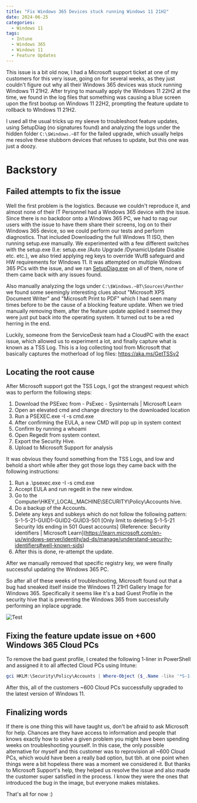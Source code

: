```yaml
---
title: "Fix Windows 365 Devices stuck running Windows 11 21H2"
date: 2024-06-25
categories:
  - Windows 11
tags:
  - Intune
  - Windows 365
  - Windows 11
  - Feature Updates
---
```


This issue is a bit old now, I had a Microsoft support ticket at one of my customers for this very issue, going on for several weeks, as they just couldn't figure out why all their Windows 365 devices was stuck running Windows 11 21H2. After trying to manually apply the Windows 11 22H2 at the time, we found in the log files that something was causing a blue screen upon the first bootup on Windows 11 22H2, prompting the feature update to rollback to WIndows 11 21H2.

I used all the usual tricks up my sleeve to troubleshoot feature updates, using SetupDiag (no signatures found) and analyzing the logs under the hidden folder `C:\$Windows.~BT` for the failed upgrade, which usually helps me resolve these stubborn devices that refuses to update, but this one was just a doozy.

# Backstory

## Failed attempts to fix the issue
Well the first problem is the logistics. Because we couldn't reproduce it, and almost none of their IT Personnel had a Windows 365 device with the issue. Since there is no backdoor onto a Windows 365 PC, we had to nag our users with the issue to have them share their screens, log on to their Windows 365 device, so we could perform our tests and perform diagnostics. That included Downloading the full Windows 11 ISO, then running setup.exe manually. We experimented with a few different switches with the setup.exe (I.e: setup.exe /Auto Upgrade /DynamicUpdate Disable etc. etc.), we also tried applying reg keys to override WufB safeguard and HW requirements for WIndows 11. It was attempted on multiple Windows 365 PCs with the issue, and we ran [SetupDiag.exe](https://learn.microsoft.com/en-us/windows/deployment/upgrade/setupdiag) on all of them, none of them came back with any issues found.

Also manually analyzing the logs under `C:\$Windows.~BT\Sources\Panther` we found some seemingly interesting clues about "Microsoft XPS Document Writer" and "Microsoft Print to PDF" which I had seen many times before to be the cause of a blocking feature update. When we tried manually removing them, after the feature update applied it seemed they were just put back into the operating system. It turned out to be a red herring in the end.

Luckily, someone from the ServiceDesk team had a CloudPC with the exact issue, which allowed us to experiment a lot, and finally capture what is known as a TSS Log. This is a log collecting tool from Microsoft that basically captures the motherload of log files: https://aka.ms/GetTSSv2

## Locating the root cause
After Microsoft support got the TSS Logs, I got the strangest request which was to perform the following steps:

1. Download the PSExec from - PsExec - Sysinternals | Microsoft Learn
2. Open an elevated cmd and change directory to the downloaded location
3. Run a PSEXEC.exe -I -s cmd.exe
4. After confirming the EULA, a new CMD will pop up in system context
5. Confirm by running a whoami
6. Open Regedit from system context.
7. Export the Security Hive.
8. Upload to Microsoft Support for analysis

It was obvious they found something from the TSS Logs, and low and behold a short while after they got those logs they came back with the following instructions:

1. Run a .\psexec.exe -I -s cmd.exe
2. Accept EULA and run regedit in the new window.
3. Go to the Computer\HKEY_LOCAL_MACHINE\SECURITY\Policy\Accounts hive.
4. Do a backup of the Accounts.
5. Delete any keys and subkeys which do not follow the following pattern:
S-1-5-21-GUID1-GUID2-GUID3-501
[Only limit to deleting S-1-5-21 Security Ids ending in 501 Guest accounts] {Reference: Security identifiers | Microsoft Learn](https://learn.microsoft.com/en-us/windows-server/identity/ad-ds/manage/understand-security-identifiers#well-known-sids)
6. After this is done, re-attempt the update.

After we manually removed that specific registry key, we were finally successful updating the Windows 365 PC.

So after all of these weeks of troubleshooting, Microsoft found out that a bug had sneaked itself inside the Windows 11 21H1 Gallery Image for Windows 365. Specifically it seems like it's a bad Guest Profile in the security hive that is preventing the Windows 365 from successfully performing an inplace upgrade.

![Test](ttps://giphy.com/gifs/A1SNSC8s40O64)

## Fixing the feature update issue on +600 Windows 365 Cloud PCs

To remove the bad guest profile, I created the following 1-liner in PowerShell and assigned it to all affected Cloud PCs using Intune:

```PowerShell
gci HKLM:\Security\Policy\Accounts | Where-Object {$_.Name -like '*S-1-5-21-*-*-*-501'} | Remove-Item -Force -Recurse
```

After this, all of the customers ~600 Cloud PCs successfully upgraded to the latest version of Windows 11.

## Finalizing words

If there is one thing this will have taught us, don't be afraid to ask Microsoft for help. Chances are they have access to information and people that knows exactly how to solve a given problem you might have been spending weeks on troubleshooting yourself. In this case, the only possible alternative for myself and this customer was to reprovision all ~600 Cloud PCs, which would have been a really bad option, but tbh. at one point when things were a bit hopeless there was a moment we considered it.
But thanks to Microsoft Support's help, they helped us resolve the issue and also made the customer super satisfied in the process. I know they were the ones that introduced the bug in the image, but everyone makes mistakes.

That's all for now :)